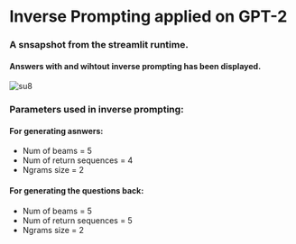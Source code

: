 # Inverse Prompting applied on GPT-2

### A snsapshot from the streamlit runtime.
#### Answers with and wihtout inverse prompting has been displayed. 

![su8](https://user-images.githubusercontent.com/46087868/177813975-52e5b7e8-3a3a-4894-a7a9-652e226326e9.PNG)

### Parameters used in inverse prompting:

#### For generating asnwers:
<ul>
  <li> Num of beams = 5</li>
  <li> Num of return sequences = 4 </li>
  <li> Ngrams size = 2 </li>
</ul>

#### For generating the questions back:
<ul>
  <li> Num of beams = 5</li>
  <li> Num of return sequences = 5 </li>
  <li> Ngrams size = 2 </li>
</ul>

  
  

